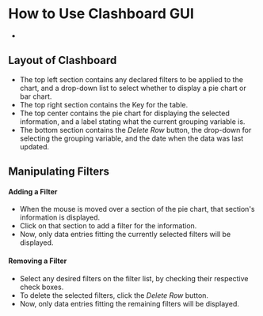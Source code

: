 # How to Use Clashboard GUI
-
## Layout of Clashboard
* The top left section contains any declared filters to be applied to the chart, and a drop-down list to select whether to display a pie chart or bar chart.
* The top right section contains the Key for the table.
* The top center contains the pie chart for displaying the selected information, and a label stating what the current grouping variable is.
* The bottom section contains the *Delete Row* button, the drop-down for selecting the grouping variable, and the date when the data was last updated.



## Manipulating Filters
#### Adding a Filter
* When the mouse is moved over a section of the pie chart, that section's information is displayed.
* Click on that section to add a filter for the information.
* Now, only data entries fitting the currently selected filters will be displayed.

#### Removing a Filter
* Select any desired filters on the filter list, by checking their respective check boxes.
* To delete the selected filters, click the *Delete Row* button.
* Now, only data entries fitting the remaining filters will be displayed.
